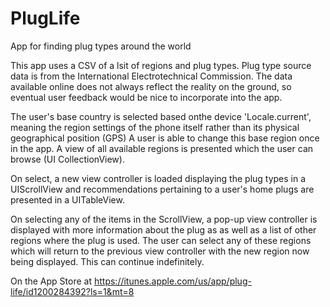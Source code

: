 # PlugLife
App for finding plug types around the world

This app uses a CSV of a lsit of regions and plug types. Plug type source data is from the International Electrotechnical Commission.
The data available online does not always reflect the reality on the ground, so eventual user feedback would be nice to incorporate into the app.

The user's base country is selected based onthe device 'Locale.current', meaning the region settings of the phone itself rather than its physical geographical position (GPS)
A user is able to change this base region once in the app. A view of all available regions is presented which the user can browse (UI CollectionView).

On select, a new view controller is loaded displaying the plug types in a UIScrollView and recommendations pertaining to a user's home plugs are presented in a UITableView.

On selecting any of the items in the ScrollView, a pop-up view controller is displayed with more information about the plug as as well as a list of other regions where the plug is used. The user can select any of these regions which will return to the previous view controller with the new region now being displayed. This can continue indefinitely. 

On the App Store at https://itunes.apple.com/us/app/plug-life/id1200284392?ls=1&mt=8
